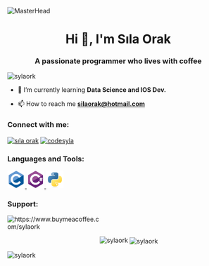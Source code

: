 ![MasterHead](https://res.cloudinary.com/practicaldev/image/fetch/s--a0VqOvf_--/c_imagga_scale,f_auto,fl_progressive,h_420,q_auto,w_1000/https://dev-to-uploads.s3.amazonaws.com/uploads/articles/4a6t7pmm323uaz9rv1rf.png)<h1 align="center">Hi 👋, I'm Sıla Orak</h1>
<h3 align="center">A passionate programmer who lives with coffee</h3>

<p align="left"> <img src="https://komarev.com/ghpvc/?username=sylaork&label=Profile%20views&color=0e75b6&style=flat" alt="sylaork" /> </p>

- 🌱 I’m currently learning **Data Science and IOS Dev.**

- 📫 How to reach me **silaorak@hotmail.com**

<h3 align="left">Connect with me:</h3>
<p align="left">
<a href="https://linkedin.com/in/sıla orak" target="blank"><img align="center" src="https://raw.githubusercontent.com/rahuldkjain/github-profile-readme-generator/master/src/images/icons/Social/linked-in-alt.svg" alt="sıla orak" height="30" width="40" /></a>
<a href="https://instagram.com/codesyla" target="blank"><img align="center" src="https://raw.githubusercontent.com/rahuldkjain/github-profile-readme-generator/master/src/images/icons/Social/instagram.svg" alt="codesyla" height="30" width="40" /></a>
</p>

<h3 align="left">Languages and Tools:</h3>
<p align="left"> <a href="https://www.cprogramming.com/" target="_blank" rel="noreferrer"> <img src="https://raw.githubusercontent.com/devicons/devicon/master/icons/c/c-original.svg" alt="c" width="40" height="40"/> </a> <a href="https://www.w3schools.com/cs/" target="_blank" rel="noreferrer"> <img src="https://raw.githubusercontent.com/devicons/devicon/master/icons/csharp/csharp-original.svg" alt="csharp" width="40" height="40"/> </a> <a href="https://www.python.org" target="_blank" rel="noreferrer"> <img src="https://raw.githubusercontent.com/devicons/devicon/master/icons/python/python-original.svg" alt="python" width="40" height="40"/> </a> </p>

<h3 align="left">Support:</h3>
<p><a href="https://www.buymeacoffee.com/https://www.buymeacoffee.com/sylaork"> <img align="left" src="https://cdn.buymeacoffee.com/buttons/v2/default-yellow.png" height="50" width="210" alt="https://www.buymeacoffee.com/sylaork" /></a></p><br><br>

<p><img align="left" src="https://github-readme-stats.vercel.app/api/top-langs?username=sylaork&show_icons=true&locale=en&layout=compact" alt="sylaork" /></p>

<p>&nbsp;<img align="center" src="https://github-readme-stats.vercel.app/api?username=sylaork&show_icons=true&locale=en" alt="sylaork" /></p>

<p><img align="center" src="https://github-readme-streak-stats.herokuapp.com/?user=sylaork&" alt="sylaork" /></p>
